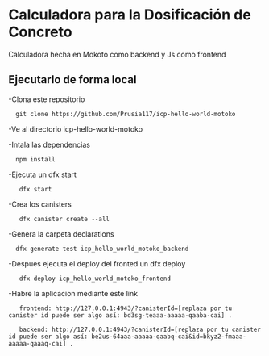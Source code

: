 # Calculadora para la Dosificación de Concreto

Calculadora hecha en Mokoto como backend y Js como frontend

## Ejecutarlo de forma local

-Clona este repositorio

```
  git clone https://github.com/Prusia117/icp-hello-world-motoko
```

-Ve al directorio icp-hello-world-motoko

-Intala las dependencias

```
  npm install
```

-Ejecuta un dfx start

```
   dfx start
```

-Crea los canisters
```
   dfx canister create --all
```

-Genera la carpeta declarations
```
  dfx generate test icp_hello_world_motoko_backend
```

-Despues ejecuta el deploy del fronted un dfx deploy

```
   dfx deploy icp_hello_world_motoko_frontend
```

-Habre la aplicacion mediante este link

```
   frontend: http://127.0.0.1:4943/?canisterId=[replaza por tu canister id puede ser algo así: bd3sg-teaaa-aaaaa-qaaba-cai] .
```
```
   backend: http://127.0.0.1:4943/?canisterId=[replaza por tu canister id puede ser algo así: be2us-64aaa-aaaaa-qaabq-cai&id=bkyz2-fmaaa-aaaaa-qaaaq-cai] .
```
